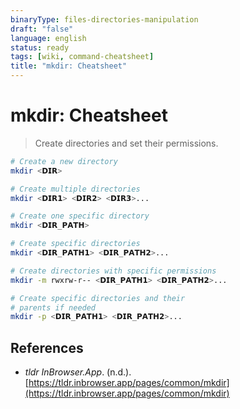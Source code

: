 ```yaml
---
binaryType: files-directories-manipulation
draft: "false"
language: english
status: ready
tags: [wiki, command-cheatsheet]
title: "mkdir: Cheatsheet"
---
```


# mkdir: Cheatsheet

> Create directories and set their permissions.

```bash
# Create a new directory
mkdir <𝗗𝗜𝗥>

# Create multiple directories
mkdir <𝗗𝗜𝗥𝟭> <𝗗𝗜𝗥𝟮> <𝗗𝗜𝗥𝟯>...

# Create one specific directory
mkdir <𝗗𝗜𝗥_𝗣𝗔𝗧𝗛>

# Create specific directories
mkdir <𝗗𝗜𝗥_𝗣𝗔𝗧𝗛𝟭> <𝗗𝗜𝗥_𝗣𝗔𝗧𝗛𝟮>...

# Create directories with specific permissions
mkdir -m rwxrw-r-- <𝗗𝗜𝗥_𝗣𝗔𝗧𝗛𝟭> <𝗗𝗜𝗥_𝗣𝗔𝗧𝗛𝟮>...

# Create specific directories and their
# parents if needed
mkdir -p <𝗗𝗜𝗥_𝗣𝗔𝗧𝗛𝟭> <𝗗𝗜𝗥_𝗣𝗔𝗧𝗛𝟮>...
```

## References

- _tldr InBrowser.App_. (n.d.). [https://tldr.inbrowser.app/pages/common/mkdir](https://tldr.inbrowser.app/pages/common/mkdir)
